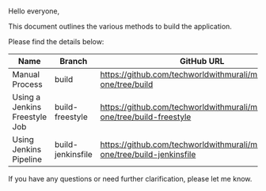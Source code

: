 ###

Hello everyone,

This document outlines the various methods to build the application.

Please find the details below:

| Name                          | Branch                                | GitHub URL                       |
|-------------------------------|---------------------------------------|----------------------------------|
| Manual Process                | build               | https://github.com/techworldwithmurali/microservice-one/tree/build |
| Using a Jenkins Freestyle Job | build-freestyle           | https://github.com/techworldwithmurali/microservice-one/tree/build-freestyle |
| Using Jenkins Pipeline        | build-jenkinsfile | https://github.com/techworldwithmurali/microservice-one/tree/build-jenkinsfile |

If you have any questions or need further clarification, please let me know.

